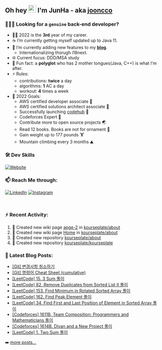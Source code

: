 ## Oh hey <img src="https://media.giphy.com/media/hvRJCLFzcasrR4ia7z/giphy.gif" width="25px"> I'm JunHa - aka [jooncco](https://jooncco.com/profile)

### 🙋🏼‍♂️ Looking for a `genuine` back-end developer?

- 🧑‍💻 2022 is the **3rd** year of my career.
- ☕️ I’m currently getting myself updated up to Java 11.
- 🌱 I’m currently adding new features to my **[blog](https://jooncco.com)**.
  - Internationalizing thorugh i18next.
- 🌐 Current fucus: DDD/MSA study
- 🤖 Fun fact: a **polyglot** who has 2 mother tongues(Java, C++) is what I'm after.
- ⚡️ Rules:
  -  contributions: **twice** a day
  -  algorithms: **1** AC a day
  -  workout: **4** times a week
- 🥅 2022 Goals:
  - AWS certified developer associate 🏅
  - AWS certified solutions architect associate 🏅
  - Successfully launching [codehub](https://github.com/users/jooncco/projects/1) 💯
  - Codeforces Expert 🦋
  - Contribute more to open source projects 🌏
  - Read 12 books. Books are not for ornament 📔
  - Gain weight up to 177 pounds 🏋️
  - Mountain climbing every 3 months ⛰

### 🛠 Dev Skills
[![Website](https://img.shields.io/website?up_color=blue&up_message=jooncco.com&down_color=red&down_message=jooncco.com&url=https://jooncco.com/profile)](https://jooncco.com/profile)

### 📫 Reach Me through:

[![LinkedIn](https://img.shields.io/badge/--linkedin?label=LinkedIn&logo=LinkedIn&style=social)](https://www.linkedin.com/in/jooncco) [![Instagram](https://img.shields.io/badge/--instagram?label=Instagram&logo=Instagram&style=social)](https://instagram.com/jooncco)

<br />

### ⚡ Recent Activity:

<!--RECENT_ACTIVITY:start-->
1. 📖 Created new wiki page [apge-2](https://github.com/kourseplate/about/wiki/apge-2) in [kourseplate/about](https://github.com/kourseplate/about)
2. 📖 Created new wiki page [Home](https://github.com/kourseplate/about/wiki/Home) in [kourseplate/about](https://github.com/kourseplate/about)
3. 📔 Created new repository [kourseplate/about](https://github.com/kourseplate/about)
4. 📔 Created new repository [kourseplate/kourseplate](https://github.com/kourseplate/kourseplate)
<!--RECENT_ACTIVITY:end-->


### 📕 Latest Blog Posts:

<!-- BLOG-POST-LIST:START -->
- [[Git] 변경사항 취소하기](https://jooncco.com/git/git-undoing-changes/)
- [[Git] 명령어 Cheat Sheet &lpar;cumulative&rpar;](https://jooncco.com/git/git-command-archive/)
- [[LeetCode] 15. 3 Sum 풀이](https://jooncco.com/leetcode-15/)
- [[LeetCode] 82. Remove Duplicates from Sorted List II 풀이](https://jooncco.com/leetcode-82/)
- [[LeetCode] 153. Find Minimum in Rotated Sorted Array 풀이](https://jooncco.com/leetcode-153/)
- [[LeetCode] 162. Find Peak Element 풀이](https://jooncco.com/leetcode-162/)
- [[LeetCode] 34. Find First and Last Position of Element in Sorted Array 풀이](https://jooncco.com/leetcode-34/)
- [[Codeforces] 1611B. Team Composition: Programmers and Mathematicians 풀이](https://jooncco.com/codeforces-1611B/)
- [[Codeforces] 1614B. Divan and a New Project 풀이](https://jooncco.com/codeforces-1614B/)
- [[LeetCode] 1. Two Sum 풀이](https://jooncco.com/leetcode-1/)
<!-- BLOG-POST-LIST:END -->

➡️ [more posts...](https://jooncco.com)
